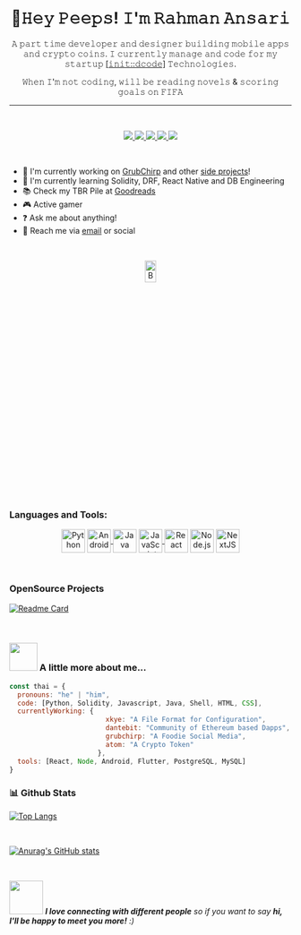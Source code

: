 <h1 align="center">👋𝙷𝚎𝚢 𝙿𝚎𝚎𝚙𝚜! 𝙸'𝚖 𝚁𝚊𝚑𝚖𝚊𝚗 𝙰𝚗𝚜𝚊𝚛𝚒</h1>

<p align="center">
𝙰 𝚙𝚊𝚛𝚝 𝚝𝚒𝚖𝚎 𝚍𝚎𝚟𝚎𝚕𝚘𝚙𝚎𝚛 𝚊𝚗𝚍 𝚍𝚎𝚜𝚒𝚐𝚗𝚎𝚛 𝚋𝚞𝚒𝚕𝚍𝚒𝚗𝚐 𝚖𝚘𝚋𝚒𝚕𝚎 𝚊𝚙𝚙𝚜 𝚊𝚗𝚍 𝚌𝚛𝚢𝚙𝚝𝚘 𝚌𝚘𝚒𝚗𝚜.  𝙸 𝚌𝚞𝚛𝚛𝚎𝚗𝚝𝚕𝚢 𝚖𝚊𝚗𝚊𝚐𝚎 𝚊𝚗𝚍 𝚌𝚘𝚍𝚎 𝚏𝚘𝚛 𝚖𝚢 𝚜𝚝𝚊𝚛𝚝𝚞𝚙 <a href="https://github.com/initdcodedev">[𝚒𝚗𝚒𝚝::𝚍𝚌𝚘𝚍𝚎]</a> 𝚃𝚎𝚌𝚑𝚗𝚘𝚕𝚘𝚐𝚒𝚎𝚜.
  
</p>
<p align="center"> 
𝚆𝚑𝚎𝚗 𝙸'𝚖 𝚗𝚘𝚝 𝚌𝚘𝚍𝚒𝚗𝚐, 𝚠𝚒𝚕𝚕 𝚋𝚎 𝚛𝚎𝚊𝚍𝚒𝚗𝚐 𝚗𝚘𝚟𝚎𝚕𝚜 & 𝚜𝚌𝚘𝚛𝚒𝚗𝚐 𝚐𝚘𝚊𝚕𝚜 𝚘𝚗 𝙵𝙸𝙵𝙰 

</p>

---

</br>

<p align="center">
  <a href="https://www.facebook.com/Rahman.Abdur.11"> <img src="https://img.shields.io/badge/Facebook-1877F2?style=for-the-badge&logo=facebook&logoColor=white"> </a>
  <a href="https://www.instagram.com/failedtamilian/"> <img src="https://img.shields.io/badge/Instagram-E4405F?style=for-the-badge&logo=instagram&logoColor=white"> </a>
  <a href="https://twitter.com/failedtamilian"> <img src="https://img.shields.io/badge/Twitter-1DA1F2?style=for-the-badge&logo=twitter&logoColor=white"> </a>
  <a href="https://www.linksedin.com/in/mohamed-abdur-rahman-a644877a"> <img src="https://img.shields.io/badge/LinkedIn-0077B5?style=for-the-badge&logo=linkedin&logoColor=white"> </a>
  <a href="bitclout.com/u/abdurrahman"> <img src="https://img.shields.io/badge/Bitclout-000000?style=for-the-badge&logo=bitclout&logoColor=white"> </a>
</p>

</br>

 - :wrench: I'm currently working on [GrubChirp](https://github.com/grubchirp) and other [side projects]()!
 - :dart: I'm currently learning Solidity, DRF, React Native and DB Engineering
 - :books: Check my TBR Pile at [Goodreads](https://www.goodreads.com/aaryanrahi)
 - :video_game: Active gamer
 - :question: Ask me about anything!
 - :e-mail: Reach me via [email](mailto:iamrahmanansari@gmail.com) or social

</br>

<p align="center">
<a href="https://www.buymeacoffee.com/rahmanansari" target="_blank"><img src="https://raw.githubusercontent.com/appcraftstudio/buymeacoffee/master/Images/snapshot-bmc-button.png" alt="Buy Me A Coffee" width="20%" height="10%"></a>
</p>
  
</br>

### Languages and Tools:
<p align="center">
<a href="https://www.python.org" target="_blank"><img align="center" alt="Python" height ="42px" src="https://raw.githubusercontent.com/rahul-jha98/github_readme_icons/main/language_and_tools/square/python/python.svg"></a>
<a href="https://developer.android.com" target="_blank"> <img align="center" alt="Android" height ="42px" src="https://raw.githubusercontent.com/rahul-jha98/github_readme_icons/main/language_and_tools/square/android/android.svg"> </a>
<a href="https://www.java.com" target="_blank"><img align="center" alt="Java" height ="42px" src="https://raw.githubusercontent.com/rahul-jha98/github_readme_icons/main/language_and_tools/square/java/java.svg"></a>
<a href="https://developer.mozilla.org/en-US/docs/Web/JavaScript" target="_blank"> <img align="center" alt="JavaScript" height ="42px"  src="https://raw.githubusercontent.com/rahul-jha98/github_readme_icons/main/language_and_tools/square/javascript/javascript.svg"> </a>
<a href="https://reactjs.org/" target="_blank"> <img align="center" alt="React" height ="42px" src="https://raw.githubusercontent.com/rahul-jha98/github_readme_icons/main/language_and_tools/square/react/react.svg"></a>
<a href="https://nodejs.org" target="_blank"><img align="center" alt="Node.js" height ="42px" src="https://raw.githubusercontent.com/rahul-jha98/github_readme_icons/main/language_and_tools/square/node/node.svg"></a>
<a href="https://nextjs.com" target="_blank"><img align="center" alt="NextJS" height ="42px" src="https://raw.githubusercontent.com/RahmanAnsari/NextJS-Boilerplate/main/images/available.png?token=AG5LWLMG7XOFZTB5EOKXXNTAWPK6O"></a>
</p>

</br>

### OpenSource Projects

[![Readme Card](https://github-readme-stats.vercel.app/api/pin/?username=RahmanAnsari&repo=xkye-lang)](https://github.com/RahmanAnsari/xkye-lang)

</br>

### <img src="https://media.giphy.com/media/VgCDAzcKvsR6OM0uWg/giphy.gif" width="50"> A little more about me...  

```javascript
const thai = {
  pronouns: "he" | "him",
  code: [Python, Solidity, Javascript, Java, Shell, HTML, CSS],
  currentlyWorking: {
                        xkye: "A File Format for Configuration",
                        dantebit: "Community of Ethereum based Dapps",
                        grubchirp: "A Foodie Social Media",
                        atom: "A Crypto Token"
                      },
  tools: [React, Node, Android, Flutter, PostgreSQL, MySQL]
}
```

### 📊 Github Stats

[![Top Langs](https://github-readme-stats.vercel.app/api/top-langs/?username=RahmanAnsari)](https://github.com/RahmanAnsari/RahmanAnsari)

</br>

[![Anurag's GitHub stats](https://github-readme-stats.vercel.app/api?username=RahmanAnsari&show_icons=true)](https://github.com/RahmanAnsari/RahmanAnsari)

</br>

<img src="https://media.giphy.com/media/LnQjpWaON8nhr21vNW/giphy.gif" width="60"> <em><b>I love connecting with different people</b> so if you want to say <b>hi, I'll be happy to meet you more!</b> :)</em>

